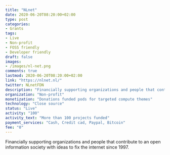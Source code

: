 ```yaml
---
title: "NLnet"
date: 2020-06-20T08:20:00+02:00
type: post
categories:
- Grants
tags:
- Live
- Non-profit
- FOSS friendly
- Developer friendly
draft: false
images:
- /images/nl-net.png
comments: true
lastmod: 2020-06-20T08:20:00+02:00
link: "https://nlnet.nl/"
twitter: NLnetFDN
description: "Financially supporting organizations and people that contribute to an open information society with ideas to fix the internet since 1997."
organization: "Non-profit"
monetization: "Donations funded pods for targeted compute themes"
technology: "Close source"
status: "Live"
activity: "100"
activity_text: "More than 100 projects funded"
payment_services: "Cash, Credit cad, Paypal, Bitcoin"
fee: "0"
---
```


Financially supporting organizations and people that contribute to an open information society with ideas to fix the internet since 1997.<!--more-->

